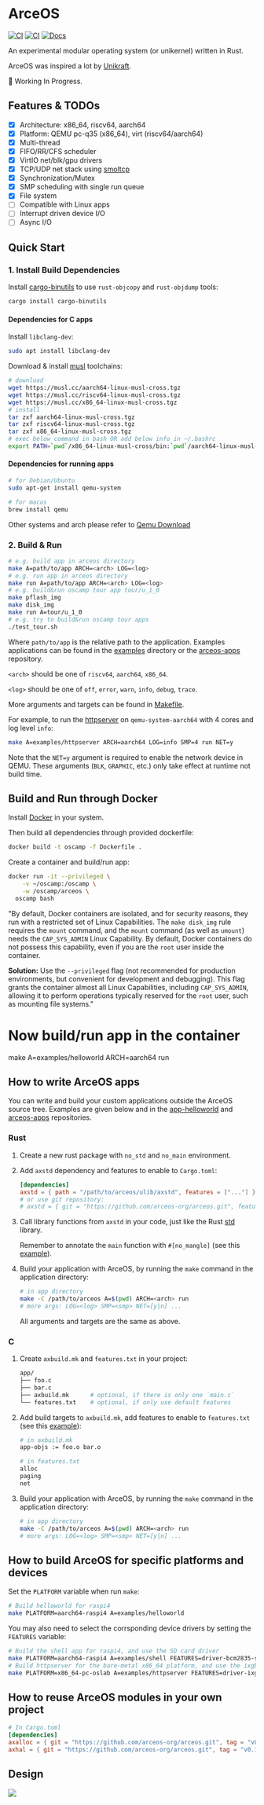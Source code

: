 # ArceOS

[![CI](https://github.com/arceos-org/arceos/actions/workflows/build.yml/badge.svg?branch=main)](https://github.com/arceos-org/arceos/actions/workflows/build.yml)
[![CI](https://github.com/arceos-org/arceos/actions/workflows/test.yml/badge.svg?branch=main)](https://github.com/arceos-org/arceos/actions/workflows/test.yml)
[![Docs](https://img.shields.io/badge/docs-pages-green)](https://arceos-org.github.io/arceos/)

An experimental modular operating system (or unikernel) written in Rust.

ArceOS was inspired a lot by [Unikraft](https://github.com/unikraft/unikraft).

🚧 Working In Progress.

## Features & TODOs

* [x] Architecture: x86_64, riscv64, aarch64
* [x] Platform: QEMU pc-q35 (x86_64), virt (riscv64/aarch64)
* [x] Multi-thread
* [x] FIFO/RR/CFS scheduler
* [x] VirtIO net/blk/gpu drivers
* [x] TCP/UDP net stack using [smoltcp](https://github.com/smoltcp-rs/smoltcp)
* [x] Synchronization/Mutex
* [x] SMP scheduling with single run queue
* [x] File system
* [ ] Compatible with Linux apps
* [ ] Interrupt driven device I/O
* [ ] Async I/O

## Quick Start

### 1. Install Build Dependencies

Install [cargo-binutils](https://github.com/rust-embedded/cargo-binutils) to use `rust-objcopy` and `rust-objdump` tools:

```bash
cargo install cargo-binutils
```

#### Dependencies for C apps

Install `libclang-dev`:

```bash
sudo apt install libclang-dev
```

Download & install [musl](https://musl.cc) toolchains:

```bash
# download
wget https://musl.cc/aarch64-linux-musl-cross.tgz
wget https://musl.cc/riscv64-linux-musl-cross.tgz
wget https://musl.cc/x86_64-linux-musl-cross.tgz
# install
tar zxf aarch64-linux-musl-cross.tgz
tar zxf riscv64-linux-musl-cross.tgz
tar zxf x86_64-linux-musl-cross.tgz
# exec below command in bash OR add below info in ~/.bashrc
export PATH=`pwd`/x86_64-linux-musl-cross/bin:`pwd`/aarch64-linux-musl-cross/bin:`pwd`/riscv64-linux-musl-cross/bin:$PATH
```

#### Dependencies for running apps

```bash
# for Debian/Ubuntu
sudo apt-get install qemu-system
```

```bash
# for macos
brew install qemu
```

Other systems and arch please refer to [Qemu Download](https://www.qemu.org/download/#linux)

### 2. Build & Run

```bash
# e.g. build app in arceos directory
make A=path/to/app ARCH=<arch> LOG=<log>
# e.g. run app in arceos directory
make run A=path/to/app ARCH=<arch> LOG=<log>
# e.g. build&run oscamp tour app tour/u_1_0
make pflash_img
make disk_img
make run A=tour/u_1_0
# e.g. try to build&run oscamp tour apps
./test_tour.sh
```

Where `path/to/app` is the relative path to the application. Examples applications can be found in the [examples](examples/) directory or the [arceos-apps](https://github.com/arceos-org/arceos-apps) repository.

`<arch>` should be one of `riscv64`, `aarch64`, `x86_64`.

`<log>` should be one of `off`, `error`, `warn`, `info`, `debug`, `trace`.

More arguments and targets can be found in [Makefile](Makefile).

For example, to run the [httpserver](examples/httpserver/) on `qemu-system-aarch64` with 4 cores and log level `info`:

```bash
make A=examples/httpserver ARCH=aarch64 LOG=info SMP=4 run NET=y
```

Note that the `NET=y` argument is required to enable the network device in QEMU. These arguments (`BLK`, `GRAPHIC`, etc.) only take effect at runtime not build time.

## Build and Run through Docker
Install [Docker](https://www.docker.com/) in your system.

Then build all dependencies through provided dockerfile:
```bash
docker build -t oscamp -f Dockerfile .
```
Create a container and build/run app:
``` bash
docker run -it --privileged \
    -v ~/oscamp:/oscamp \
    -w /oscamp/arceos \
  oscamp bash
```
"By default, Docker containers are isolated, and for security reasons, they run with a restricted set of Linux Capabilities. The `make disk_img` rule requires the `mount` command, and the `mount` command (as well as `umount`) needs the `CAP_SYS_ADMIN` Linux Capability. By default, Docker containers do not possess this capability, even if you are the `root` user inside the container.

**Solution:**
Use the `--privileged` flag (not recommended for production environments, but convenient for development and debugging).
This flag grants the container almost all Linux Capabilities, including `CAP_SYS_ADMIN`, allowing it to perform operations typically reserved for the `root` user, such as mounting file systems."
# Now build/run app in the container
make A=examples/helloworld ARCH=aarch64 run
## How to write ArceOS apps

You can write and build your custom applications outside the ArceOS source tree.
Examples are given below and in the [app-helloworld](https://github.com/arceos-org/app-helloworld) and [arceos-apps](https://github.com/arceos-org/arceos-apps) repositories.

### Rust

1. Create a new rust package with `no_std` and `no_main` environment.
2. Add `axstd` dependency and features to enable to `Cargo.toml`:

    ```toml
    [dependencies]
    axstd = { path = "/path/to/arceos/ulib/axstd", features = ["..."] }
    # or use git repository:
    # axstd = { git = "https://github.com/arceos-org/arceos.git", features = ["..."] }
    ```

3. Call library functions from `axstd` in your code, just like the Rust [std](https://doc.rust-lang.org/std/) library.
    
    Remember to annotate the `main` function with `#[no_mangle]` (see this [example](examples/helloworld/src/main.rs)).

4. Build your application with ArceOS, by running the `make` command in the application directory:

    ```bash
    # in app directory
    make -C /path/to/arceos A=$(pwd) ARCH=<arch> run
    # more args: LOG=<log> SMP=<smp> NET=[y|n] ...
    ```

    All arguments and targets are the same as above.

### C

1. Create `axbuild.mk` and `features.txt` in your project:

    ```bash
    app/
    ├── foo.c
    ├── bar.c
    ├── axbuild.mk      # optional, if there is only one `main.c`
    └── features.txt    # optional, if only use default features
    ```

2. Add build targets to `axbuild.mk`, add features to enable to `features.txt` (see this [example](examples/httpserver-c/)):

    ```bash
    # in axbuild.mk
    app-objs := foo.o bar.o
    ```

    ```bash
    # in features.txt
    alloc
    paging
    net
    ```

3. Build your application with ArceOS, by running the `make` command in the application directory:

    ```bash
    # in app directory
    make -C /path/to/arceos A=$(pwd) ARCH=<arch> run
    # more args: LOG=<log> SMP=<smp> NET=[y|n] ...
    ```

## How to build ArceOS for specific platforms and devices

Set the `PLATFORM` variable when run `make`:

```bash
# Build helloworld for raspi4
make PLATFORM=aarch64-raspi4 A=examples/helloworld
```

You may also need to select the corrsponding device drivers by setting the `FEATURES` variable:

```bash
# Build the shell app for raspi4, and use the SD card driver
make PLATFORM=aarch64-raspi4 A=examples/shell FEATURES=driver-bcm2835-sdhci
# Build httpserver for the bare-metal x86_64 platform, and use the ixgbe and ramdisk driver
make PLATFORM=x86_64-pc-oslab A=examples/httpserver FEATURES=driver-ixgbe,driver-ramdisk SMP=4
```

## How to reuse ArceOS modules in your own project

```toml
# In Cargo.toml
[dependencies]
axalloc = { git = "https://github.com/arceos-org/arceos.git", tag = "v0.1.0" } # modules/axalloc
axhal = { git = "https://github.com/arceos-org/arceos.git", tag = "v0.1.0" } # modules/axhal
```

## Design

![](doc/figures/ArceOS.svg)

